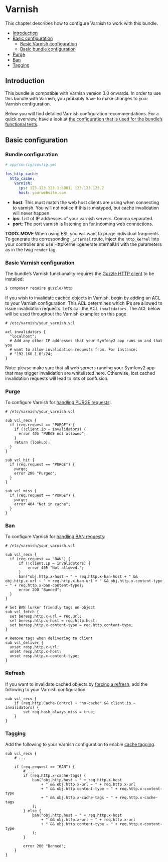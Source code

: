 Varnish
=======

This chapter describes how to configure Varnish to work with this bundle.

* [Introduction](#introduction)
* [Basic configuration](#basic-configuration)
  * [Basic Varnish configuration](#basic-varnish-configuration)
  * [Basic bundle configuration](#basic-varnish-configuration)
* [Purge](#purge)
* [Ban](#ban)
* [Tagging](#tagging)

Introduction
------------

This bundle is compatible with Varnish version 3.0 onwards. In order to use
this bundle with Varnish, you probably have to make changes to your Varnish
configuration.

Below you will find detailed Varnish configuration recommendations. For a quick
overview, have a look at [the configuration that is used for the bundle’s
functional tests](../../Tests/Functional/Fixtures/varnish/fos.vcl).

Basic configuration
-------------------

### Bundle configuration

```yaml
# app/config/config.yml

fos_http_cache:
  http_cache:
    varnish:
      ips: 123.123.123.1:6081, 123.123.123.2
      host: yourwebsite.com
```

* **host**: This must match the web host clients are using when connecting to varnish.
  You will not notice if this is mistyped, but cache invalidation will never happen.
* **ips**: List of IP addresses of your varnish servers. Comma separated.
* **port**: The port varnish is listening on for incoming web connections.

**TODO: MOVE** When using ESI, you will want to purge individual fragments. To generate the
corresponding ``_internal`` route, inject the ``http_kernel`` into your controller and
use HttpKernel::generateInternalUri with the parameters as in the twig
``render`` tag.

### Basic Varnish configuration

The bundle’s Varnish functionality requires the
[Guzzle HTTP client](http://docs.guzzlephp.org/en/latest/http-client/client.html)
to be installed:

```bash
$ composer require guzzle/http
```

If you wish to invalidate cached objects in Varnish, begin by adding an [ACL](https://www.varnish-cache.org/docs/3.0/tutorial/vcl.html#example-3-acls)
to your Varnish configuration. This ACL determines which IPs are allowed to
issue invalidation requests. Let’s call the ACL `invalidators`. The ACL below
will be used throughout the Varnish examples on this page.

```varnish
# /etc/varnish/your_varnish.vcl

acl invalidators {
  "localhost";
  # Add any other IP addresses that your Symfony2 app runs on and that you
  # want to allow invalidation requests from. For instance:
  # "192.168.1.0"/24;
}
```

Note: please make sure that all web servers running your Symfony2 app that may
trigger invalidation are whitelisted here. Otherwise, lost cached invalidation
requests will lead to lots of confusion.

### Purge

To configure Varnish for [handling PURGE requests](https://www.varnish-cache.org/docs/3.0/tutorial/purging.html):

```varnish
# /etc/varnish/your_varnish.vcl

sub vcl_recv {
  if (req.request == "PURGE") {
    if (!client.ip ~ invalidators) {
      error 405 "PURGE not allowed";
    }
    return (lookup);
  }
}

sub vcl_hit {
  if (req.request == "PURGE") {
    purge;
    error 200 "Purged";
  }
}

sub vcl_miss {
  if (req.request == "PURGE") {
    purge;
    error 404 "Not in cache";
  }
}
```

### Ban

To configure Varnish for [handling BAN requests](https://www.varnish-software.com/static/book/Cache_invalidation.html):

```varnish
# /etc/varnish/your_varnish.vcl

sub vcl_recv {
  if (req.request == "BAN") {
      if (!client.ip ~ invalidators) {
          error 405 "Not allowed.";
      }
      ban("obj.http.x-host ~ " + req.http.x-ban-host + " && obj.http.x-url ~ " + req.http.x-ban-url + " && obj.http.x-content-type ~ " + req.http.x-ban-content-type);
      error 200 "Banned";
  }
}

# Set BAN lurker friendly tags on object
sub vcl_fetch {
  set beresp.http.x-url = req.url;
  set beresp.http.x-host = req.http.host;
  set beresp.http.x-content-type = req.http.content-type;
}

# Remove tags when delivering to client
sub vcl_deliver {
  unset resp.http.x-url;
  unset resp.http.x-host;
  unset resp.http.x-content-type;
}
```

### Refresh

If you want to invalidate cached objects by [forcing a refresh](https://www.varnish-cache.org/trac/wiki/VCLExampleEnableForceRefresh),
add the following to your Varnish configuration:

```varnish
sub vcl_recv {
    if (req.http.Cache-Control ~ "no-cache" && client.ip ~ invalidators) {
        set req.hash_always_miss = true;
    }
}
```

### Tagging

Add the following to your Varnish configuration to enable [cache tagging](tagging.md).

```varnish
sub vcl_recv {
    # ...

    if (req.request == "BAN") {
        # ...
        if (req.http.x-cache-tags) {
            ban("obj.http.host ~ " + req.http.x-host
                + " && obj.http.x-url ~ " + req.http.x-url
                + " && obj.http.content-type ~ " + req.http.x-content-type
                + " && obj.http.x-cache-tags ~ " + req.http.x-cache-tags
            );
        } else {
            ban("obj.http.host ~ " + req.http.x-host
                + " && obj.http.x-url ~ " + req.http.x-url
                + " && obj.http.content-type ~ " + req.http.x-content-type
            );
        }

        error 200 "Banned";
    }
}
```